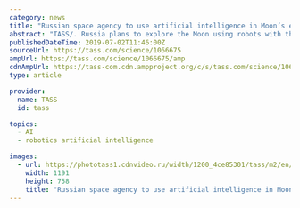 ```yaml
---
category: news
title: "Russian space agency to use artificial intelligence in Moon’s exploration"
abstract: "TASS/. Russia plans to explore the Moon using robots with the elements of artificial intelligence, the press office of the State Space Corporation Roscosmos told TASS on Tuesday. \"The ..."
publishedDateTime: 2019-07-02T11:46:00Z
sourceUrl: https://tass.com/science/1066675
ampUrl: https://tass.com/science/1066675/amp
cdnAmpUrl: https://tass-com.cdn.ampproject.org/c/s/tass.com/science/1066675/amp
type: article

provider:
  name: TASS
  id: tass

topics:
  - AI
  - robotics artificial intelligence

images:
  - url: https://phototass1.cdnvideo.ru/width/1200_4ce85301/tass/m2/en/uploads/i/20190702/1224817.jpg
    width: 1191
    height: 758
    title: "Russian space agency to use artificial intelligence in Moon’s exploration"
---
```

